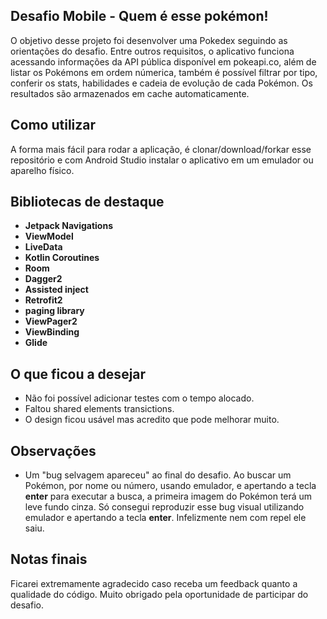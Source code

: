 
## Desafio Mobile - Quem é esse pokémon!

O objetivo desse projeto foi desenvolver uma Pokedex seguindo as orientações do desafio. Entre outros requisitos, o aplicativo funciona acessando informações da API pública disponível em pokeapi.co, além de listar os Pokémons em ordem númerica,
também é possível filtrar por tipo, conferir os stats, habilidades e cadeia de evolução de cada Pokémon. Os resultados são armazenados em cache automaticamente.

## Como utilizar

A forma mais fácil para rodar a aplicação, é clonar/download/forkar esse repositório e com Android Studio instalar o aplicativo em um emulador ou aparelho físico.

## Bibliotecas de destaque

-   **Jetpack Navigations**
-   **ViewModel**
-   **LiveData**
-   **Kotlin Coroutines**
-   **Room**
-   **Dagger2**
-   **Assisted inject**
-   **Retrofit2**
-   **paging library**
-   **ViewPager2**
-   **ViewBinding**
-   **Glide**



## O que ficou a desejar

-   Não foi possível adicionar testes com o tempo alocado.
-   Faltou shared elements transictions.
-   O design ficou usável mas acredito que pode melhorar muito.


## Observações

- Um "bug selvagem apareceu" ao final do desafio. Ao buscar um Pokémon, por nome ou número, usando emulador, e apertando a tecla **enter** para executar a busca,
a primeira imagem do Pokémon terá um leve fundo cinza. Só consegui reproduzir esse bug visual utilizando emulador e apertando a tecla **enter**. Infelizmente nem com repel ele saiu.

## Notas finais

Ficarei extremamente agradecido caso receba um feedback quanto a qualidade do código.
Muito obrigado pela oportunidade de participar do desafio.


